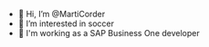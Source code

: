 - 👋 Hi, I’m @MartiCorder
- 👀 I’m interested in soccer
- 💼 I'm working as a SAP Business One developer

<!---
MartiCorder/MartiCorder is a ✨ special ✨ repository because its `README.md` (this file) appears on your GitHub profile.
You can click the Preview link to take a look at your changes.
--->
